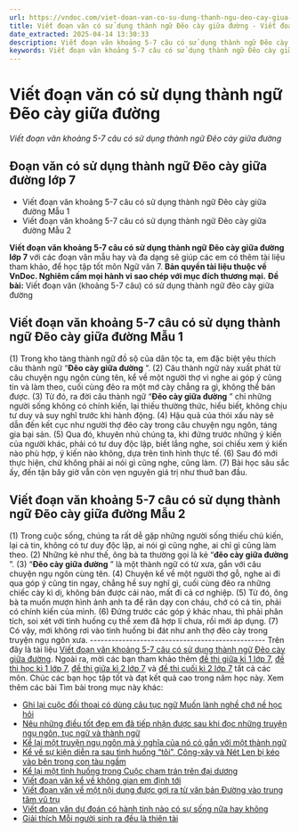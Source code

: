 ```yaml
---
url: https://vndoc.com/viet-doan-van-co-su-dung-thanh-ngu-deo-cay-giua-duong-286176
title: Viết đoạn văn có sử dụng thành ngữ Đẽo cày giữa đường - Viết đoạn văn khoảng 5-7 câu có sử dụng thành ngữ Đẽo cày giữa đường - VnDoc.com
date_extracted: 2025-04-14 13:30:33
description: Viết đoạn văn khoảng 5-7 câu có sử dụng thành ngữ Đẽo cày giữa đường lớp 7 được biên soạn nhằm giúp các em HS đạt kết quả tốt trong quá trình làm bài tập và học tập môn Ngữ văn lớp 7.
keywords: Viết đoạn văn khoảng 5-7 câu có sử dụng thành ngữ Đẽo cày giữa đường,Viết đoạn văn có sử dụng thành ngữ Đẽo cày giữa đường,đoạn văn có sử dụng thành ngữ Đẽo cày giữa đường,Viết khoảng 5-7 câu có sử dụng thành ngữ Đẽo cày giữa đường,viết một đoạn văn ngắn có sử dụng thành ngữ Đẽo cày giữa đường,đoạn văn có sử dụng thành ngữ Đẽo cày giữa đường lớp 7,viết một đoạn văn có sử dụng thành ngữ Đẽo cày giữa đường
---
```


# Viết đoạn văn có sử dụng thành ngữ Đẽo cày giữa đường
 _Viết đoạn văn khoảng 5-7 câu có sử dụng thành ngữ Đẽo cày giữa đường_
## Đoạn văn **có sử dụng thành ngữ Đẽo cày giữa đường lớp 7**
  * Viết đoạn văn khoảng 5-7 câu có sử dụng thành ngữ Đẽo cày giữa đường Mẫu 1
  * Viết đoạn văn khoảng 5-7 câu có sử dụng thành ngữ Đẽo cày giữa đường Mẫu 2

**Viết đoạn văn khoảng 5-7 câu có sử dụng thành ngữ Đẽo cày giữa đường lớp 7** với các đoạn văn mẫu hay và đa dạng sẽ giúp các em có thêm tài liệu tham khảo, để học tập tốt môn Ngữ văn 7.
**Bản quyền tài liệu thuộc về VnDoc. Nghiêm cấm mọi hành vi sao chép với mục đích thương mại.**
**Đề bài:** Viết đoạn văn \(khoảng 5-7 câu\) có sử dụng thành ngữ đẽo cày giữa đường
## **Viết đoạn văn khoảng 5-7 câu có sử dụng thành ngữ Đẽo cày giữa đường Mẫu 1**
\(1\) Trong kho tàng thành ngữ đồ sộ của dân tộc ta, em đặc biệt yêu thích câu thành ngữ “**Đẽo cày giữa đường** ”. \(2\) Câu thành ngữ này xuất phát từ câu chuyện ngụ ngôn cùng tên, kể về một người thợ vì nghe ai góp ý cũng tin và làm theo, cuối cùng đẽo ra một mớ cày chẳng ra gì, không thể bán được. \(3\) Từ đó, ra đời câu thành ngữ “**Đẽo cày giữa đường** ” chỉ những người sống không có chính kiến, lại thiếu thường thức, hiểu biết, không chịu tư duy và suy nghĩ trước khi hành động. \(4\) Hậu quả của thói xấu này sẽ dẫn đến kết cục như người thợ đẽo cày trong câu chuyện ngụ ngôn, táng gia bại sản. \(5\) Qua đó, khuyên nhủ chúng ta, khi đứng trước những ý kiến của người khác, phải có tư duy độc lập, biết lắng nghe, soi chiếu xem ý kiến nào phù hợp, ý kiến nào không, dựa trên tình hình thực tế. \(6\) Sau đó mới thực hiện, chứ không phải ai nói gì cũng nghe, cũng làm. \(7\) Bài học sâu sắc ấy, đến tận bây giờ vẫn còn vẹn nguyên giá trị như thuở ban đầu.
## **Viết đoạn văn khoảng 5-7 câu có sử dụng thành ngữ Đẽo cày giữa đường Mẫu 2**
\(1\) Trong cuộc sống, chúng ta rất dễ gặp những người sống thiếu chủ kiến, lại cả tin, không có tư duy độc lập, ai nói gì cũng nghe, ai chỉ gì cũng làm theo. \(2\) Những kẻ như thế, ông bà ta thường gọi là kẻ “**đẽo cày giữa đường** ”. \(3\) “**Đẽo cày giữa đường** ” là một thành ngữ có từ xưa, gắn với câu chuyện ngụ ngôn cùng tên. \(4\) Chuyện kể về một người thợ gỗ, nghe ai đi qua góp ý cũng tin ngay, chẳng hề suy nghĩ gì, cuối cùng đẽo ra những chiếc cày kì dị, không bán được cái nào, mất đi cả cơ nghiệp. \(5\) Từ đó, ông bà ta muốn mượn hình ảnh anh ta để răn dạy con cháu, chớ có cả tin, phải có chính kiến của mình. \(6\) Đứng trước các góp ý khác nhau, thì phải phân tích, soi xét với tình huống cụ thể xem đã hợp lí chưa, rồi mới áp dụng. \(7\) Có vậy, mới không rơi vào tình huống bi đát như anh thợ đẽo cày trong truyện ngụ ngôn xưa.
\-------------------------------------------------
Trên đây là tài liệu [Viết đoạn văn khoảng 5-7 câu có sử dụng thành ngữ Đẽo cày giữa đường](<https://vndoc.com/viet-doan-van-co-su-dung-thanh-ngu-deo-cay-giua-duong-286176>). Ngoài ra, mời các bạn tham khảo thêm [đề thi giữa kì 1 lớp 7](<https://vndoc.com/de-thi-giua-ki-1-lop7>), [đề thi học kì 1 lớp 7](<https://vndoc.com/de-thi-hoc-ki-1-lop7>), [đề thi giữa kì 2 lớp 7](<https://vndoc.com/de-thi-giua-ki-2-lop7>) và [đề thi cuối kì 2 lớp 7](<https://vndoc.com/de-thi-hoc-ki-2-lop7>) tất cả các môn. Chúc các bạn học tập tốt và đạt kết quả cao trong năm học này.
Xem thêm các bài Tìm bài trong mục này khác:
  * [Ghi lại cuộc đối thoại có dùng câu tục ngữ Muốn lành nghề chớ nề học hỏi](</ghi-lai-mot-cuoc-doi-thoai-giua-hai-nguoi-co-dung-cau-tuc-ngu-muon-lanh-nghe-cho-ne-hoc-hoi-286179>)
  * [Nêu những điều tốt đẹp em đã tiếp nhận được sau khi đọc những truyện ngụ ngôn, tục ngữ và thành ngữ](</viet-doan-van-neu-nhung-dieu-tot-dep-em-da-tiep-nhan-duoc-sau-khi-doc-nhung-truyen-ngu-ngon-tuc-ngu-va-thanh-ngu-286180>)
  * [Kể lại một truyện ngụ ngôn mà ý nghĩa của nó có gắn với một thành ngữ](</ke-lai-mot-truyen-ngu-ngon-ma-y-nghia-cua-no-co-gan-voi-mot-thanh-ngu-286184>)
  * [Kể về sự kiện diễn ra sau tình huống “tôi”, Công-xây và Nét Len bị kéo vào bên trong con tàu ngầm](</ke-tiep-ve-su-kien-dien-ra-sau-tinh-huong-toi-cong-xay-va-net-len-bi-keo-vao-ben-trong-con-tau-ngam-289132>)
  * [Kể lại một tình huống trong Cuộc chạm trán trên đại dương](</ke-lai-mot-tinh-huong-trong-cuoc-cham-tran-tren-dai-duong-289139>)
  * [Viết đoạn văn kể về không gian em định tới](</viet-doan-van-khoang-5-7-cau-ke-ve-khong-gian-em-dinh-toi-lop-7-289142>)
  * [Viết đoạn văn về một nội dung được gợi ra từ văn bản Đường vào trung tâm vũ trụ](</viet-doan-van-ve-mot-noi-dung-duoc-goi-ra-tu-van-ban-duong-vao-trung-tam-vu-tru-289146>)
  * [Viết đoạn văn dự đoán có hành tinh nào có sự sống nữa hay không](</viet-doan-van-du-doan-co-hanh-tinh-nao-co-su-song-nua-hay-khong-289147>)
  * [Giải thích Mỗi người sinh ra đều là thiên tài](</giai-thich-moi-nguoi-sinh-ra-deu-la-thien-tai-lop-7-289148>)


